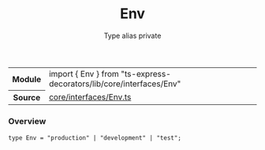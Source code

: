 <header class="symbol-info-header">    <h1 id="env">Env</h1>    <label class="symbol-info-type-label type">Type alias</label>    <label class="api-type-label private">private</label>  </header>
<section class="symbol-info">      <table class="is-full-width">        <tbody>        <tr>          <th>Module</th>          <td>            <div class="lang-typescript">                <span class="token keyword">import</span> { Env }                 <span class="token keyword">from</span>                 <span class="token string">"ts-express-decorators/lib/core/interfaces/Env"</span>                            </div>          </td>        </tr>        <tr>          <th>Source</th>          <td>            <a href="https://romakita.github.io/ts-express-decorators/#//blob/v2.4.1/src/core/interfaces/Env.ts#L0-L0">                core/interfaces/Env.ts            </a>        </td>        </tr>                </tbody>      </table>    </section>

### Overview

<pre><code class="typescript-lang">type Env = "production" | "development" | "test"<span class="token punctuation">;</span></code></pre>
